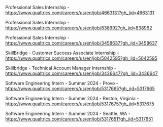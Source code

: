 Professional Sales Internship - https://www.qualtrics.com/careers/us/en/job/4663131?gh_jid=4663131

Professional Sales Internship - https://www.qualtrics.com/careers/us/en/job/838992?gh_jid=838992

Professional Sales Internship - https://www.qualtrics.com/careers/us/en/job/3458637?gh_jid=3458637

SkillBridge - Customer Success Associate Internship - https://www.qualtrics.com/careers/us/en/job/5042595?gh_jid=5042595

Skillbridge - Technical Account Manager Internship - https://www.qualtrics.com/careers/us/en/job/3436647?gh_jid=3436647

Software Engineering Intern - Summer 2024 - Provo - https://www.qualtrics.com/careers/us/en/job/5317665?gh_jid=5317665

Software Engineering Intern - Summer 2024 - Reston, Virginia - https://www.qualtrics.com/careers/us/en/job/5317675?gh_jid=5317675

Software Engineering Intern - Summer 2024 - Seattle, WA - https://www.qualtrics.com/careers/us/en/job/5317651?gh_jid=5317651

